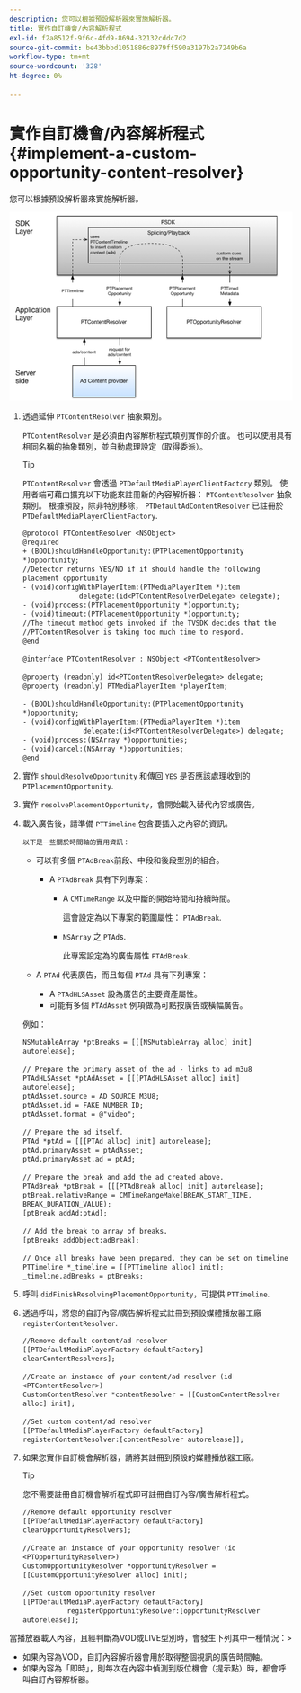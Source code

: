 ```yaml
---
description: 您可以根據預設解析器來實施解析器。
title: 實作自訂機會/內容解析程式
exl-id: f2a8512f-9f6c-4fd9-8694-32132cddc7d2
source-git-commit: be43bbbd1051886c8979ff590a3197b2a7249b6a
workflow-type: tm+mt
source-wordcount: '328'
ht-degree: 0%

---
```


# 實作自訂機會/內容解析程式{#implement-a-custom-opportunity-content-resolver}

您可以根據預設解析器來實施解析器。

<!--<a id="fig_CC41E2A66BDB4115821F33737B46A09B"></a>-->

![](assets/ios_psdk_content_resolver.png)

1. 透過延伸 `PTContentResolver` 抽象類別。

   `PTContentResolver` 是必須由內容解析程式類別實作的介面。 也可以使用具有相同名稱的抽象類別，並自動處理設定（取得委派）。

   >[!TIP]
   >
   >`PTContentResolver` 會透過 `PTDefaultMediaPlayerClientFactory` 類別。 使用者端可藉由擴充以下功能來註冊新的內容解析器： `PTContentResolver` 抽象類別。 根據預設，除非特別移除， `PTDefaultAdContentResolver` 已註冊於 `PTDefaultMediaPlayerClientFactory`.

   ```
   @protocol PTContentResolver <NSObject> 
   @required 
   + (BOOL)shouldHandleOpportunity:(PTPlacementOpportunity *)opportunity;  
   //Detector returns YES/NO if it should handle the following placement opportunity 
   - (void)configWithPlayerItem:(PTMediaPlayerItem *)item  
                 delegate:(id<PTContentResolverDelegate> delegate); 
   - (void)process:(PTPlacementOpportunity *)opportunity; 
   - (void)timeout:(PTPlacementOpportunity *)opportunity;  
   //The timeout method gets invoked if the TVSDK decides that the  
   //PTContentResolver is taking too much time to respond. 
   @end 
   
   @interface PTContentResolver : NSObject <PTContentResolver> 
   
   @property (readonly) id<PTContentResolverDelegate> delegate; 
   @property (readonly) PTMediaPlayerItem *playerItem; 
   
   - (BOOL)shouldHandleOpportunity:(PTPlacementOpportunity *)opportunity; 
   - (void)configWithPlayerItem:(PTMediaPlayerItem *)item  
                  delegate:(id<PTContentResolverDelegate>) delegate; 
   - (void)process:(NSArray *)opportunities; 
   - (void)cancel:(NSArray *)opportunities; 
   @end
   ```

1. 實作 `shouldResolveOpportunity` 和傳回 `YES` 是否應該處理收到的 `PTPlacementOpportunity`.
1. 實作 `resolvePlacementOpportunity`，會開始載入替代內容或廣告。
1. 載入廣告後，請準備 `PTTimeline` 包含要插入之內容的資訊。

       以下是一些關於時間軸的實用資訊：
   
   * 可以有多個 `PTAdBreak`前段、中段和後段型別的組合。

      * A `PTAdBreak` 具有下列專案：

         * A `CMTimeRange` 以及中斷的開始時間和持續時間。

            這會設定為以下專案的範圍屬性： `PTAdBreak`.

         * `NSArray` 之 `PTAd`s.

            此專案設定為的廣告屬性 `PTAdBreak`.
   * A `PTAd` 代表廣告，而且每個 `PTAd` 具有下列專案：

      * A `PTAdHLSAsset` 設為廣告的主要資產屬性。
      * 可能有多個 `PTAdAsset` 例項做為可點按廣告或橫幅廣告。

   例如：

   ```
   NSMutableArray *ptBreaks = [[[NSMutableArray alloc] init] autorelease]; 
   
   // Prepare the primary asset of the ad - links to ad m3u8 
   PTAdHLSAsset *ptAdAsset = [[[PTAdHLSAsset alloc] init] autorelease]; 
   ptAdAsset.source = AD_SOURCE_M3U8; 
   ptAdAsset.id = FAKE_NUMBER_ID; 
   ptAdAsset.format = @"video"; 
   
   // Prepare the ad itself. 
   PTAd *ptAd = [[[PTAd alloc] init] autorelease]; 
   ptAd.primaryAsset = ptAdAsset; 
   ptAd.primaryAsset.ad = ptAd; 
   
   // Prepare the break and add the ad created above. 
   PTAdBreak *ptBreak = [[[PTAdBreak alloc] init] autorelease]; 
   ptBreak.relativeRange = CMTimeRangeMake(BREAK_START_TIME, BREAK_DURATION_VALUE); 
   [ptBreak addAd:ptAd]; 
   
   // Add the break to array of breaks. 
   [ptBreaks addObject:adBreak]; 
   
   // Once all breaks have been prepared, they can be set on timeline 
   PTTimeline *_timeline = [[PTTimeline alloc] init]; 
   _timeline.adBreaks = ptBreaks;
   ```

1. 呼叫 `didFinishResolvingPlacementOpportunity`，可提供 `PTTimeline`.
1. 透過呼叫，將您的自訂內容/廣告解析程式註冊到預設媒體播放器工廠 `registerContentResolver`.

   ```
   //Remove default content/ad resolver 
   [[PTDefaultMediaPlayerFactory defaultFactory] clearContentResolvers]; 
   
   //Create an instance of your content/ad resolver (id <PTContentResolver>) 
   CustomContentResolver *contentResolver = [[CustomContentResolver alloc] init]; 
   
   //Set custom content/ad resolver 
   [[PTDefaultMediaPlayerFactory defaultFactory] registerContentResolver:[contentResolver autorelease]];
   ```

1. 如果您實作自訂機會解析器，請將其註冊到預設的媒體播放器工廠。

   >[!TIP]
   >
   >您不需要註冊自訂機會解析程式即可註冊自訂內容/廣告解析程式。

   ```
   //Remove default opportunity resolver 
   [[PTDefaultMediaPlayerFactory defaultFactory] clearOpportunityResolvers]; 
   
   //Create an instance of your opportunity resolver (id <PTOpportunityResolver>) 
   CustomOpportunityResolver *opportunityResolver = [[CustomOpportunityResolver alloc] init]; 
   
   //Set custom opportunity resolver 
   [[PTDefaultMediaPlayerFactory defaultFactory]  
              registerOpportunityResolver:[opportunityResolver autorelease]];
   ```

當播放器載入內容，且經判斷為VOD或LIVE型別時，會發生下列其中一種情況：>
* 如果內容為VOD，自訂內容解析器會用於取得整個視訊的廣告時間軸。
* 如果內容為「即時」，則每次在內容中偵測到版位機會（提示點）時，都會呼叫自訂內容解析器。
